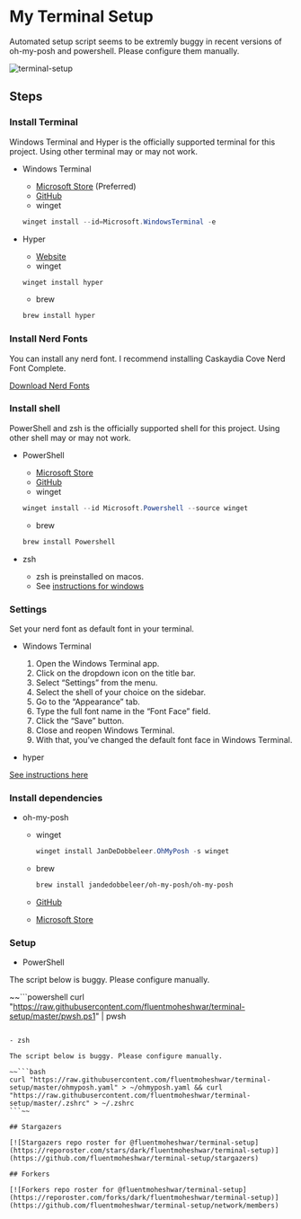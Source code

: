 # My Terminal Setup

Automated setup script seems to be extremly buggy in recent versions of oh-my-posh and powershell. Please configure them manually.

![terminal-setup](https://socialify.git.ci/fluentmoheshwar/terminal-setup/image?description=1&descriptionEditable=This%20is%20how%20I%20customized%20my%20terminal.&forks=1&issues=1&language=1&name=1&owner=1&pulls=1&stargazers=1&theme=Dark)

## Steps

### Install Terminal

Windows Terminal and Hyper is the officially supported terminal for this project. Using other terminal may or may not work.

- Windows Terminal

  - [Microsoft Store](https://apps.microsoft.com/store/detail/windows-terminal/9N0DX20HK701?hl=en-id&gl=ID) (Preferred)
  - [GitHub](https://github.com/Microsoft/Terminal)
  - winget

  ```powershell
  winget install --id=Microsoft.WindowsTerminal -e
  ```

- Hyper

  - [Website](https://hyper.is/)
  - winget

  ```powershell
  winget install hyper
  ```

  - brew

  ```zsh
  brew install hyper
  ```

### Install Nerd Fonts

You can install any nerd font.
I recommend installing Caskaydia Cove Nerd Font Complete.

[Download Nerd Fonts](https://www.nerdfonts.com/font-downloads)

### Install shell

PowerShell and zsh is the officially supported shell for this project. Using other shell may or may not work.

- PowerShell

  - [Microsoft Store](https://www.microsoft.com/store/apps/9MZ1SNWT0N5D)
  - [GitHub](https://github.com/PowerShell/PowerShell)
  - winget

  ```powershell
  winget install --id Microsoft.Powershell --source winget
  ```

  - brew

  ```powershell
  brew install Powershell
  ```

- zsh
  - zsh is preinstalled on macos.
  - See [instructions for windows](https://dominikrys.com/posts/zsh-in-git-bash-on-windows/)

### Settings

Set your nerd font as default font in your terminal.

- Windows Terminal

  1. Open the Windows Terminal app.
  1. Click on the dropdown icon on the title bar.
  1. Select “Settings” from the menu.
  1. Select the shell of your choice on the sidebar.
  1. Go to the “Appearance” tab.
  1. Type the full font name in the “Font Face” field.
  1. Click the “Save” button.
  1. Close and reopen Windows Terminal.
  1. With that, you’ve changed the default font face in Windows Terminal.

- hyper

[See instructions here](https://hyper.is/#:~:text=fontFamily,with%20optional%20fallbacks)

### Install dependencies

- oh-my-posh

  - winget

    ```powershell
    winget install JanDeDobbeleer.OhMyPosh -s winget
    ```

  - brew

    ```bash
    brew install jandedobbeleer/oh-my-posh/oh-my-posh
    ```

  - [GitHub](https://github.com/JanDeDobbeleer/oh-my-posh)
  - [Microsoft Store](ms-windows-store://pdp/?productid=XP8K0HKJFRXGCK)

### Setup

- PowerShell

The script below is buggy. Please configure manually. 

~~```powershell
curl "https://raw.githubusercontent.com/fluentmoheshwar/terminal-setup/master/pwsh.ps1" | pwsh
```~~

- zsh

The script below is buggy. Please configure manually. 

~~```bash
curl "https://raw.githubusercontent.com/fluentmoheshwar/terminal-setup/master/ohmyposh.yaml" > ~/ohmyposh.yaml && curl "https://raw.githubusercontent.com/fluentmoheshwar/terminal-setup/master/.zshrc" > ~/.zshrc
```~~

## Stargazers

[![Stargazers repo roster for @fluentmoheshwar/terminal-setup](https://reporoster.com/stars/dark/fluentmoheshwar/terminal-setup)](https://github.com/fluentmoheshwar/terminal-setup/stargazers)

## Forkers

[![Forkers repo roster for @fluentmoheshwar/terminal-setup](https://reporoster.com/forks/dark/fluentmoheshwar/terminal-setup)](https://github.com/fluentmoheshwar/terminal-setup/network/members)
